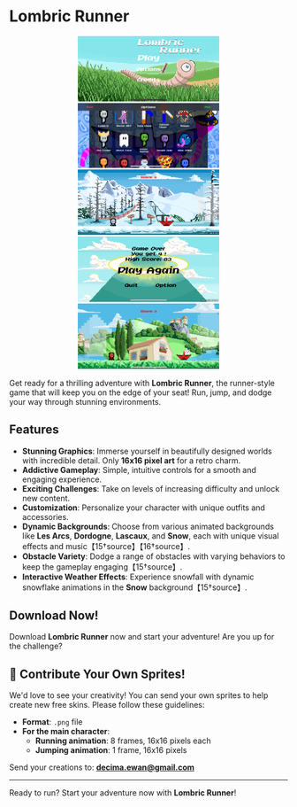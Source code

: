 # Lombric Runner

<p align="center">
  <img src="assets/IMG_5405.PNG" width="256"/>
  <img src="assets/IMG_5406.PNG" width="256"/>
  <img src="assets/IMG_5407.PNG" width="256"/>
  <img src="assets/IMG_5408.PNG" width="256"/>
  <img src="assets/IMG_5409.PNG" width="256"/>
</p>





Get ready for a thrilling adventure with **Lombric Runner**, the runner-style game that will keep you on the edge of your seat! Run, jump, and dodge your way through stunning environments.

## Features

- **Stunning Graphics**: Immerse yourself in beautifully designed worlds with incredible detail. Only **16x16 pixel art** for a retro charm.
- **Addictive Gameplay**: Simple, intuitive controls for a smooth and engaging experience.
- **Exciting Challenges**: Take on levels of increasing difficulty and unlock new content.
- **Customization**: Personalize your character with unique outfits and accessories.
- **Dynamic Backgrounds**: Choose from various animated backgrounds like **Les Arcs**, **Dordogne**, **Lascaux**, and **Snow**, each with unique visual effects and music【15†source】【16†source】.
- **Obstacle Variety**: Dodge a range of obstacles with varying behaviors to keep the gameplay engaging【15†source】.
- **Interactive Weather Effects**: Experience snowfall with dynamic snowflake animations in the **Snow** background【15†source】.

## Download Now!

Download **Lombric Runner** now and start your adventure! Are you up for the challenge?

## 🎨 Contribute Your Own Sprites!

We'd love to see your creativity! You can send your own sprites to help create new free skins. Please follow these guidelines:

- **Format**: `.png` file
- **For the main character**:
  - **Running animation**: 8 frames, 16x16 pixels each
  - **Jumping animation**: 1 frame, 16x16 pixels

Send your creations to: **decima.ewan@gmail.com**

---

Ready to run? Start your adventure now with **Lombric Runner**!

